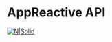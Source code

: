 # AppReactive API

[![N|Solid](https://gitlab.beget.ru/uploads/user/avatar/87/avatar.png)](https://github.com/pxyup)